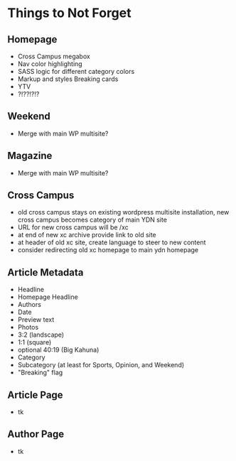 # Things to Not Forget

## Homepage
- Cross Campus megabox
- Nav color highlighting
- SASS logic for different category colors
- Markup and styles Breaking cards
- YTV
 - ?!??!?!?

## Weekend
- Merge with main WP multisite?

## Magazine
- Merge with main WP multisite?

## Cross Campus
- old cross campus stays on existing wordpress multisite installation, new cross campus becomes category of main YDN site
- URL for new cross campus will be /xc
- at end of new xc archive provide link to old site
- at header of old xc site, create language to steer to new content
- consider redirecting old xc homepage to main ydn homepage

## Article Metadata
- Headline
- Homepage Headline
- Authors
- Date
- Preview text
- Photos
 - 3:2 (landscape)
 - 1:1 (square)
 - optional 40:19 (Big Kahuna)
- Category
 - Subcategory (at least for Sports, Opinion, and Weekend)
- "Breaking" flag 
 

## Article Page
- tk

## Author Page
- tk 
